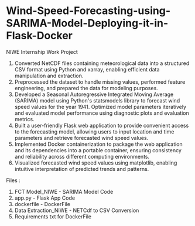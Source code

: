 # Wind-Speed-Forecasting-using-SARIMA-Model-Deploying-it-in-Flask-Docker
NIWE Internship Work Project

1. Converted NetCDF files containing meteorological data into a structured CSV format using Python and xarray, enabling efficient data manipulation and extraction.
2. Preprocessed the dataset to handle missing values, performed feature engineering, and prepared the data for modeling purposes.
3. Developed a Seasonal Autoregressive Integrated Moving Average (SARIMA) model using Python's statsmodels library to forecast wind speed values for the year 1941. Optimized model parameters iteratively and evaluated model performance using diagnostic plots and evaluation metrics.
4. Built a user-friendly Flask web application to provide convenient access to the forecasting model, allowing users to input location and time parameters and retrieve forecasted wind speed values.
5. Implemented Docker containerization to package the web application and its dependencies into a portable container, ensuring consistency and reliability across different computing environments.
6. Visualized forecasted wind speed values using matplotlib, enabling intuitive interpretation of predicted trends and patterns.


Files :
1. FCT Model_NIWE - SARIMA Model Code
2. app.py - Flask App Code
3. dockerfile - DockerFile
4. Data Extraction_NIWE - NETCdf to CSV Conversion
5. Requirements txt for DockerFile
